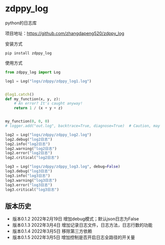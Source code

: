 # zdppy_log
python的日志库

项目地址：https://github.com/zhangdapeng520/zdppy_log

安装方式
```shell script
pip install zdppy_log
```

使用方式
```python
from zdppy_log import Log

log1 = Log("logs/zdppy/zdppy_log1.log")


@log1.catch()
def my_function(x, y, z):
    # An error? It's caught anyway!
    return 1 / (x + y + z)


my_function(0, 0, 0)
# logger.add("out.log", backtrace=True, diagnose=True)  # Caution, may leak sensitive data in prod

log2 = Log("logs/zdppy/zdppy_log2.log")
log2.debug("log2日志")
log2.info("log2日志")
log2.warning("log2日志")
log2.error("log2日志")
log2.critical("log2日志")

log3 = Log("logs/zdppy/zdppy_log3.log", debug=False)
log3.debug("log3日志")
log3.info("log3日志")
log3.warning("log3日志")
log3.error("log3日志")
log3.critical("log3日志")
```

## 版本历史
- 版本0.1.2 2022年2月19日 增加debug模式；默认json日志为False
- 版本0.1.3 2022年3月4日 增加记录日志文件，日志方法，日志行数的功能
- 版本0.1.4 2022年3月5日 移除第三方依赖
- 版本0.1.5 2022年3月5日 增加控制是否开启日志全路径的开关量
